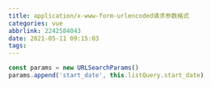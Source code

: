 ```yaml
---
title: application/x-www-form-urlencoded请求参数格式
categories: vue
abbrlink: 2242584043
date: 2021-05-11 09:15:03
tags:
---
```


```javascript
const params = new URLSearchParams()  
params.append('start_date', this.listQuery.start_date)
```